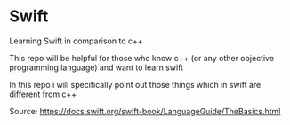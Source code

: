 # Swift
Learning Swift in comparison to c++

This repo will be helpful for those who know c++ (or any other objective programming language) and want to learn swift

In this repo i will specifically point out those things which in swift are different from c++

Source: https://docs.swift.org/swift-book/LanguageGuide/TheBasics.html
